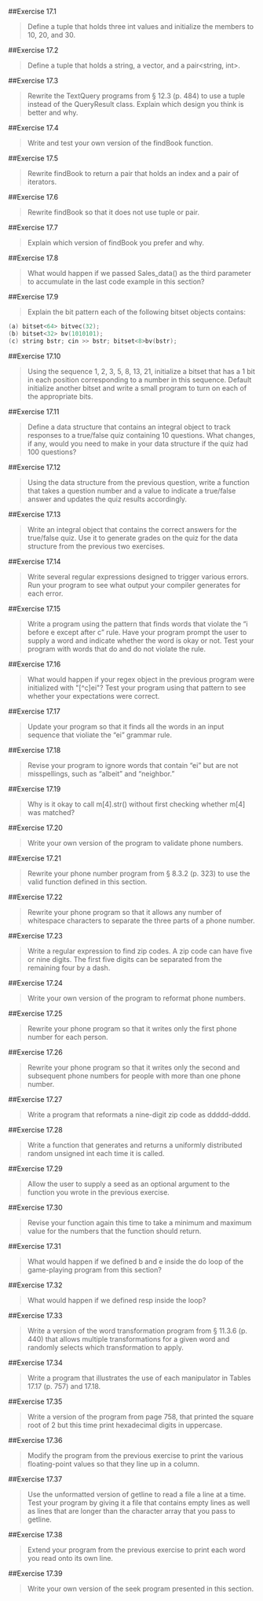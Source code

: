 
##Exercise 17.1

> Define a tuple that holds three int values and initialize the
members to 10, 20, and 30.

##Exercise 17.2

> Define a tuple that holds a string, a vector<string>,
and a pair<string, int>.

##Exercise 17.3

> Rewrite the TextQuery programs from § 12.3 (p. 484) to
use a tuple instead of the QueryResult class. Explain which design you
think is better and why.

##Exercise 17.4

> Write and test your own version of the findBook function.

##Exercise 17.5

> Rewrite findBook to return a pair that holds an index and
a pair of iterators.

##Exercise 17.6

> Rewrite findBook so that it does not use tuple or pair.

##Exercise 17.7

> Explain which version of findBook you prefer and why.

##Exercise 17.8

> What would happen if we passed Sales_data() as the
third parameter to accumulate in the last code example in this section?

##Exercise 17.9

> Explain the bit pattern each of the following bitset objects
contains:
```cpp
(a) bitset<64> bitvec(32);
(b) bitset<32> bv(1010101);
(c) string bstr; cin >> bstr; bitset<8>bv(bstr);
```

##Exercise 17.10

> Using the sequence 1, 2, 3, 5, 8, 13, 21, initialize a
bitset that has a 1 bit in each position corresponding to a number in this
sequence. Default initialize another bitset and write a small program to
turn on each of the appropriate bits.

##Exercise 17.11

> Define a data structure that contains an integral object to
track responses to a true/false quiz containing 10 questions. What changes, if
any, would you need to make in your data structure if the quiz had 100
questions?

##Exercise 17.12

> Using the data structure from the previous question, write a
function that takes a question number and a value to indicate a true/false
answer and updates the quiz results accordingly.

##Exercise 17.13

> Write an integral object that contains the correct answers
for the true/false quiz. Use it to generate grades on the quiz for the data
structure from the previous two exercises.

##Exercise 17.14

> Write several regular expressions designed to trigger
various errors. Run your program to see what output your compiler generates
for each error.

##Exercise 17.15

> Write a program using the pattern that finds words that
violate the “i before e except after c” rule. Have your program prompt the
user to supply a word and indicate whether the word is okay or not. Test
your program with words that do and do not violate the rule.

##Exercise 17.16

> What would happen if your regex object in the previous
program were initialized with "[^c]ei"? Test your program using that
pattern to see whether your expectations were correct.

##Exercise 17.17

> Update your program so that it finds all the words in an
input sequence that violiate the “ei” grammar rule.

##Exercise 17.18

> Revise your program to ignore words that contain “ei” but
are not misspellings, such as “albeit” and “neighbor.”

##Exercise 17.19

> Why is it okay to call m[4].str() without first checking
whether m[4] was matched?

##Exercise 17.20

> Write your own version of the program to validate phone
numbers.

##Exercise 17.21

> Rewrite your phone number program from § 8.3.2 (p. 323)
to use the valid function defined in this section.

##Exercise 17.22

> Rewrite your phone program so that it allows any number
of whitespace characters to separate the three parts of a phone number.

##Exercise 17.23

> Write a regular expression to find zip codes. A zip code can
have five or nine digits. The first five digits can be separated from the
remaining four by a dash.

##Exercise 17.24

> Write your own version of the program to reformat phone
numbers.

##Exercise 17.25

> Rewrite your phone program so that it writes only the first
phone number for each person.

##Exercise 17.26

> Rewrite your phone program so that it writes only the
second and subsequent phone numbers for people with more than one phone
number.

##Exercise 17.27

> Write a program that reformats a nine-digit zip code as
ddddd-dddd.

##Exercise 17.28

> Write a function that generates and returns a uniformly
distributed random unsigned int each time it is called.

##Exercise 17.29

> Allow the user to supply a seed as an optional argument to
the function you wrote in the previous exercise.

##Exercise 17.30

> Revise your function again this time to take a minimum and
maximum value for the numbers that the function should return.

##Exercise 17.31

> What would happen if we defined b and e inside the do
loop of the game-playing program from this section?

##Exercise 17.32

> What would happen if we defined resp inside the loop?

##Exercise 17.33

> Write a version of the word transformation program from §
11.3.6 (p. 440) that allows multiple transformations for a given word and
randomly selects which transformation to apply.

##Exercise 17.34

> Write a program that illustrates the use of each
manipulator in Tables 17.17 (p. 757) and 17.18.

##Exercise 17.35

> Write a version of the program from page 758, that printed
the square root of 2 but this time print hexadecimal digits in uppercase.

##Exercise 17.36

> Modify the program from the previous exercise to print the
various floating-point values so that they line up in a column.

##Exercise 17.37

> Use the unformatted version of getline to read a file a
line at a time. Test your program by giving it a file that contains empty lines
as well as lines that are longer than the character array that you pass to
getline.

##Exercise 17.38

> Extend your program from the previous exercise to print
each word you read onto its own line.

##Exercise 17.39

> Write your own version of the seek program presented in
this section.